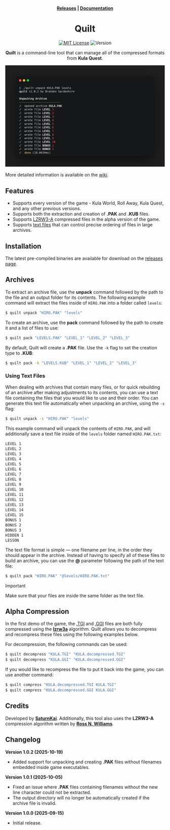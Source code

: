 <h4 align="center">
    <a href="https://github.com/KulaWorkshop/Quilt/releases">Releases</a> |
    <a href="https://wiki.kula.quest/tools/quilt">Documentation</a>
</h4>

<div align="center">

# Quilt

[![MIT License](https://img.shields.io/badge/License-MIT-3b82f6.svg)](https://opensource.org/licenses/MIT)
![Version](https://img.shields.io/badge/Version-1.0.2-3b82f6)

**Quilt** is a command-line tool that can manage all of the compressed formats from **Kula Quest**.

![Quilt Screenshot](./.github/usage-screenshot.png)

</div>

More detailed information is available on the [wiki](https://wiki.kula.quest/tools/quilt).

## Features

-   Supports every version of the game - Kula World, Roll Away, Kula Quest, and any other previous versions.
-   Supports both the extraction and creation of **.PAK** and **.KUB** files.
-   Supports [LZRW3-A](http://www.ross.net/compression/lzrw3a.html) compressed files in the alpha version of the game.
-   Supports [text files](#using-text-files) that can control precise ordering of files in large archives.

## Installation

The latest pre-compiled binaries are available for download on the [releases page](https://github.com/KulaWorkshop/Quilt/releases).

## Archives

To extract an archive file, use the **unpack** command followed by the path to the file and an output folder for its contents.
The following example command will extract the files inside of `HIRO.PAK` into a folder called `levels`:

```bash
$ quilt unpack "HIRO.PAK" "levels"
```

To create an archive, use the **pack** command followed by the path to create it and a list of files to use:

```bash
$ quilt pack "LEVELS.PAK" "LEVEL_1" "LEVEL_2" "LEVEL_3"
```

By default, Quilt will create a **.PAK** file.
Use the `-k` flag to set the creation type to **.KUB**:

```bash
$ quilt pack -k "LEVELS.KUB" "LEVEL_1" "LEVEL_2" "LEVEL_3"
```

### Using Text Files

When dealing with archives that contain many files, or for quick rebuilding of an archive after making adjustments to its contents, you can use a text file containing the files that you would like to use and their order.
You can generate this text file automatically when unpacking an archive, using the `-s` flag:

```bash
$ quilt unpack -s "HIRO.PAK" "levels"
```

This example command will unpack the contents of `HIRO.PAK`, and will additionally save a text file inside of the `levels` folder named `HIRO.PAK.txt`:

```
LEVEL 1
LEVEL 2
LEVEL 3
LEVEL 4
LEVEL 5
LEVEL 6
LEVEL 7
LEVEL 8
LEVEL 9
LEVEL 10
LEVEL 11
LEVEL 12
LEVEL 13
LEVEL 14
LEVEL 15
BONUS 1
BONUS 2
BONUS 3
HIDDEN 1
LESSON
```

The text file format is simple — one filename per line, in the order they should appear in the archive.
Instead of having to specify all of these files to build an archive, you can use the **@** parameter following the path of the text file:

```bash
$ quilt pack "HIRO.PAK" "@levels/HIRO.PAK.txt"
```

> [!IMPORTANT]
> Make sure that your files are inside the same folder as the text file.

## Alpha Compression

In the first demo of the game, the [.TGI](https://wiki.kula.quest/formats/tgi) and [.GGI](https://wiki.kula.quest/formats/ggi) files are both fully compressed using the [**lzrw3a**](http://www.ross.net/compression/lzrw3a.html) algorithm.
Quilt allows you to decompress and recompress these files using the following examples below.

For decompression, the following commands can be used:

```bash
$ quilt decompress "KULA.TGI" "KULA.decompressed.TGI"
$ quilt decompress "KULA.GGI" "KULA.decompressed.GGI"
```

If you would like to recompress the file to put it back into the game, you can use another command:

```bash
$ quilt compress "KULA.decompressed.TGI KULA.TGI"
$ quilt compress "KULA.decompressed.GGI KULA.GGI"
```

## Credits

Developed by **[SaturnKai](https://saturnkai.dev/)**. Additionally, this tool also uses the **LZRW3-A** compression algorithm written by **[Ross N. Williams](http://www.ross.net/compression/)**.

## Changelog

**Version 1.0.2 (2025-10-19)**

-   Added support for unpacking and creating **.PAK** files without filenames embedded inside game executables.

**Version 1.0.1 (2025-10-05)**

-   Fixed an issue where **.PAK** files containing filenames without the new line character could not be extracted.
-   The output directory will no longer be automatically created if the archive file is invalid.

**Version 1.0.0 (2025-09-15)**

-   Initial release.
